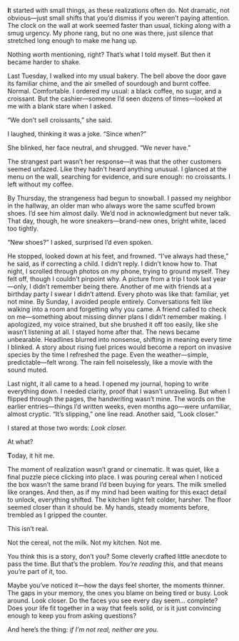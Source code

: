 **I**t started with small things, as these realizations often do. Not dramatic, not obvious—just small shifts that you’d dismiss if you weren’t paying attention. The clock on the wall at work seemed faster than usual, ticking along with a smug urgency. My phone rang, but no one was there, just silence that stretched long enough to make me hang up. 

Nothing worth mentioning, right? That’s what I told myself. But then it became harder to shake.

Last Tuesday, I walked into my usual bakery. The bell above the door gave its familiar chime, and the air smelled of sourdough and burnt coffee. Normal. Comfortable. I ordered my usual: a black coffee, no sugar, and a croissant. But the cashier—someone I’d seen dozens of times—looked at me with a blank stare when I asked.

“We don’t sell croissants,” she said.

I laughed, thinking it was a joke. “Since when?”

She blinked, her face neutral, and shrugged. “We never have.”

The strangest part wasn’t her response—it was that the other customers seemed unfazed. Like they hadn’t heard anything unusual. I glanced at the menu on the wall, searching for evidence, and sure enough: no croissants. I left without my coffee.

By Thursday, the strangeness had begun to snowball. I passed my neighbor in the hallway, an older man who always wore the same scuffed brown shoes. I’d see him almost daily. We’d nod in acknowledgment but never talk. That day, though, he wore sneakers—brand-new ones, bright white, laced too tightly.

“New shoes?” I asked, surprised I’d even spoken.

He stopped, looked down at his feet, and frowned. “I’ve always had these,” he said, as if correcting a child. I didn’t reply. I didn’t know how to. That night, I scrolled through photos on my phone, trying to ground myself. They felt off, though I couldn’t pinpoint why. A picture from a trip I took last year—only, I didn’t remember being there. Another of me with friends at a birthday party I swear I didn’t attend. Every photo was like that: familiar, yet not mine. By Sunday, I avoided people entirely. Conversations felt like walking into a room and forgetting why you came. A friend called to check on me—something about missing dinner plans I didn’t remember making. I apologized, my voice strained, but she brushed it off too easily, like she wasn’t listening at all. I stayed home after that. The news became unbearable. Headlines blurred into nonsense, shifting in meaning every time I blinked. A story about rising fuel prices would become a report on invasive species by the time I refreshed the page. Even the weather—simple, predictable—felt wrong. The rain fell noiselessly, like a movie with the sound muted.

Last night, it all came to a head. I opened my journal, hoping to write everything down. I needed clarity, proof that I wasn’t unraveling. But when I flipped through the pages, the handwriting wasn’t mine. The words on the earlier entries—things I’d written weeks, even months ago—were unfamiliar, almost cryptic. “It’s slipping,” one line read. Another said, “Look closer.”

I stared at those two words: *Look closer.*

At what?



**T**oday, it hit me.

The moment of realization wasn’t grand or cinematic. It was quiet, like a final puzzle piece clicking into place. I was pouring cereal when I noticed the box wasn’t the same brand I’d been buying for years. The milk smelled like oranges. And then, as if my mind had been waiting for this exact detail to unlock, everything shifted. The kitchen light felt colder, harsher. The floor seemed closer than it should be. My hands, steady moments before, trembled as I gripped the counter.

This isn’t real.

Not the cereal, not the milk. Not my kitchen. Not me.

You think this is a story, don’t you? Some cleverly crafted little anecdote to pass the time. But that’s the problem. *You’re reading this,* and that means you’re part of it, too.

Maybe you’ve noticed it—how the days feel shorter, the moments thinner. The gaps in your memory, the ones you blame on being tired or busy. Look around. Look closer. Do the faces you see every day seem… complete? Does your life fit together in a way that feels solid, or is it just convincing enough to keep you from asking questions?

And here’s the thing: *if I’m not real, neither are you.*